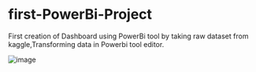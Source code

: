 # first-PowerBi-Project
First creation of Dashboard using PowerBi tool by taking raw dataset from kaggle,Transforming data in Powerbi tool editor.


![image](https://github.com/user-attachments/assets/853d012e-2350-4b0f-880a-ed9c4c4e143e)
